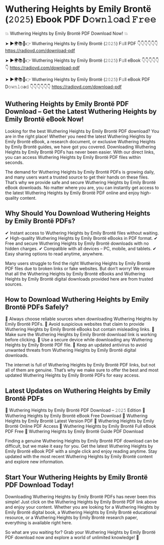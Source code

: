 # Wuthering Heights by Emily Brontë (𝟸𝟶𝟸𝟻) Ebook PDF D𝚘𝚠𝚗𝚕𝚘a𝚍 𝙵𝚛𝚎𝚎

💥 Wuthering Heights by Emily Brontë PDF Download Now! 💥

➤ ►🌍📚📱👉 Wuthering Heights by Emily Brontë (𝟸𝟶𝟸𝟻) F𝚞ll PDF 👇👇👇👇👇👇
https://radiovd.com/download-pdf

➤ ►🌍📚📱👉 Wuthering Heights by Emily Brontë (𝟸𝟶𝟸𝟻) F𝚞ll eBook 👇👇👇👇👇👇
https://radiovd.com/download-pdf

➤ ►🌍📚📱👉 Wuthering Heights by Emily Brontë (𝟸𝟶𝟸𝟻) F𝚞ll eBook PDF D𝚘𝚠𝚗𝚕𝚘a𝚍 👇👇👇👇👇👇
https://radiovd.com/download-pdf

## Wuthering Heights by Emily Brontë PDF Download – Get the Latest Wuthering Heights by Emily Brontë eBook Now!

Looking for the best Wuthering Heights by Emily Brontë PDF download? You are in the right place! Whether you need the latest Wuthering Heights by Emily Brontë eBook, a research document, or exclusive Wuthering Heights by Emily Brontë guides, we have got you covered. Downloading Wuthering Heights by Emily Brontë PDFs has never been easier. With our direct links, you can access Wuthering Heights by Emily Brontë PDF files within seconds.

The demand for Wuthering Heights by Emily Brontë PDFs is growing daily, and many users want a trusted source to get their hands on these files. That’s why we provide safe and secure Wuthering Heights by Emily Brontë eBook downloads. No matter where you are, you can instantly get access to the latest Wuthering Heights by Emily Brontë PDF online and enjoy high-quality content.

## Why Should You Download Wuthering Heights by Emily Brontë PDFs?

✔ Instant access to Wuthering Heights by Emily Brontë files without waiting.
✔ High-quality Wuthering Heights by Emily Brontë eBooks in PDF format.
✔ Free and secure Wuthering Heights by Emily Brontë downloads with no hidden charges.
✔ Compatible with all devices – PC, mobile, and tablets.
✔ Easy sharing options to read anytime, anywhere.

Many users struggle to find the right Wuthering Heights by Emily Brontë PDF files due to broken links or fake websites. But don’t worry! We ensure that all the Wuthering Heights by Emily Brontë eBooks and Wuthering Heights by Emily Brontë digital downloads provided here are from trusted sources.

## How to Download Wuthering Heights by Emily Brontë PDFs Safely?

📌 Always choose reliable sources when downloading Wuthering Heights by Emily Brontë PDFs.
📌 Avoid suspicious websites that claim to provide Wuthering Heights by Emily Brontë eBooks but contain misleading links.
📌 Make sure the Wuthering Heights by Emily Brontë download link is working before clicking.
📌 Use a secure device while downloading any Wuthering Heights by Emily Brontë PDF file.
📌 Keep an updated antivirus to avoid unwanted threats from Wuthering Heights by Emily Brontë digital downloads.

The internet is full of Wuthering Heights by Emily Brontë PDF links, but not all of them are genuine. That’s why we make sure to offer the best and most updated Wuthering Heights by Emily Brontë PDFs for easy access.

## Latest Updates on Wuthering Heights by Emily Brontë PDFs

🔹 Wuthering Heights by Emily Brontë PDF Download – 𝟸𝟶𝟸𝟻 Edition
🔹 Wuthering Heights by Emily Brontë eBook Free Download
🔹 Wuthering Heights by Emily Brontë Latest Version PDF
🔹 Wuthering Heights by Emily Brontë Online PDF Access
🔹 Wuthering Heights by Emily Brontë Full eBook PDF Free
🔹 Wuthering Heights by Emily Brontë Guide PDF Download

Finding a genuine Wuthering Heights by Emily Brontë PDF download can be difficult, but we make it easy for you. Get the latest Wuthering Heights by Emily Brontë eBook PDF with a single click and enjoy reading anytime. Stay updated with the most recent Wuthering Heights by Emily Brontë content and explore new information.

## Start Your Wuthering Heights by Emily Brontë PDF Download Today!

Downloading Wuthering Heights by Emily Brontë PDFs has never been this simple! Just click on the Wuthering Heights by Emily Brontë PDF link above and enjoy your content. Whether you are looking for a Wuthering Heights by Emily Brontë digital book, a Wuthering Heights by Emily Brontë educational resource, or a Wuthering Heights by Emily Brontë research paper, everything is available right here.

So what are you waiting for? Grab your Wuthering Heights by Emily Brontë PDF download now and explore a world of unlimited knowledge! 🚀